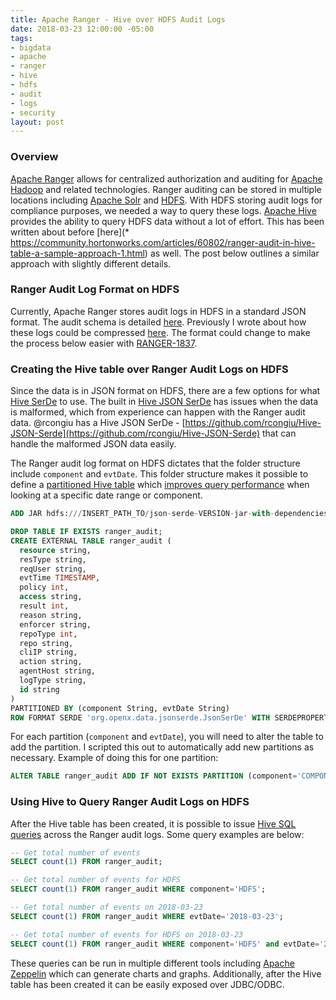 ```yaml
---
title: Apache Ranger - Hive over HDFS Audit Logs
date: 2018-03-23 12:00:00 -05:00
tags:
- bigdata
- apache
- ranger
- hive
- hdfs
- audit
- logs
- security
layout: post
---
```


### Overview
[Apache Ranger](https://ranger.apache.org/) allows for centralized authorization and auditing for [Apache Hadoop](https://hadoop.apache.org/) and related technologies. Ranger auditing can be stored in multiple locations including [Apache Solr](https://lucene.apache.org/solr/) and [HDFS](http://hadoop.apache.org/docs/current/hadoop-project-dist/hadoop-hdfs/HdfsDesign.html). With HDFS storing audit logs for compliance purposes, we needed a way to query these logs. [Apache Hive](https://hive.apache.org/) provides the ability to query HDFS data without a lot of effort. This has been written about before [here](* https://community.hortonworks.com/articles/60802/ranger-audit-in-hive-table-a-sample-approach-1.html) as well. The post below outlines a similar approach with slightly different details.

### Ranger Audit Log Format on HDFS
Currently, Apache Ranger stores audit logs in HDFS in a standard JSON format. The audit schema is detailed [here](https://cwiki.apache.org/confluence/display/RANGER/Ranger+Audit+Schema). Previously I wrote about how these logs could be compressed [here](/2018/02/26/apache-ranger-hdfs-audit-logging-compression.html). The format could change to make the process below easier with [RANGER-1837](https://issues.apache.org/jira/browse/RANGER-1837).

### Creating the Hive table over Ranger Audit Logs on HDFS
Since the data is in JSON format on HDFS, there are a few options for what [Hive SerDe](https://cwiki.apache.org/confluence/display/Hive/SerDe) to use. The built in [Hive JSON SerDe](https://cwiki.apache.org/confluence/display/Hive/LanguageManual+DDL#LanguageManualDDL-RowFormats&SerDe) has issues when the data is malformed, which from experience can happen with the Ranger audit data. @rcongiu has a Hive JSON SerDe - [https://github.com/rcongiu/Hive-JSON-Serde](https://github.com/rcongiu/Hive-JSON-Serde) that can handle the malformed JSON data easily.

The Ranger audit log format on HDFS dictates that the folder structure include `component` and `evtDate`. This folder structure makes it possible to define a [partitioned Hive table](https://cwiki.apache.org/confluence/display/Hive/LanguageManual+DDL#LanguageManualDDL-AlterPartition) which [improves query performance](https://blog.cloudera.com/blog/2014/08/improving-query-performance-using-partitioning-in-apache-hive/) when looking at a specific date range or component. 

```sql
ADD JAR hdfs:///INSERT_PATH_TO/json-serde-VERSION-jar-with-dependencies.jar;

DROP TABLE IF EXISTS ranger_audit;
CREATE EXTERNAL TABLE ranger_audit (
  resource string,
  resType string,
  reqUser string,
  evtTime TIMESTAMP,
  policy int,
  access string,
  result int,
  reason string,
  enforcer string,
  repoType int,
  repo string,
  cliIP string,
  action string,
  agentHost string,
  logType string,
  id string
)
PARTITIONED BY (component String, evtDate String)
ROW FORMAT SERDE 'org.openx.data.jsonserde.JsonSerDe' WITH SERDEPROPERTIES ( "ignore.malformed.json" = "true");
```

For each partition (`component` and `evtDate`), you will need to alter the table to add the partition. I scripted this out to automatically add new partitions as necessary. Example of doing this for one partition:

```sql
ALTER TABLE ranger_audit ADD IF NOT EXISTS PARTITION (component='COMPONENT_NAME', evtDate='DATE') LOCATION 'DATE_FOLDER';
```

### Using Hive to Query Ranger Audit Logs on HDFS
After the Hive table has been created, it is possible to issue [Hive SQL queries](https://cwiki.apache.org/confluence/display/Hive/LanguageManual+Select) across the Ranger audit logs. Some query examples are below:

```sql
-- Get total number of events
SELECT count(1) FROM ranger_audit;

-- Get total number of events for HDFS
SELECT count(1) FROM ranger_audit WHERE component='HDFS';

-- Get total number of events on 2018-03-23
SELECT count(1) FROM ranger_audit WHERE evtDate='2018-03-23';

-- Get total number of events for HDFS on 2018-03-23
SELECT count(1) FROM ranger_audit WHERE component='HDFS' and evtDate='2018-03-23';
```

These queries can be run in multiple different tools including [Apache Zeppelin](https://zeppelin.apache.org/) which can generate charts and graphs. Additionally, after the Hive table has been created it can be easily exposed over JDBC/ODBC.

